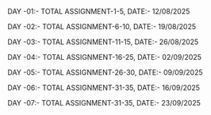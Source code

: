 DAY -01:- TOTAL ASSIGNMENT-1-5, DATE:- 12/08/2025  

DAY -02:- TOTAL ASSIGNMENT-6-10, DATE:- 19/08/2025 

DAY -03:- TOTAL ASSIGNMENT-11-15, DATE:- 26/08/2025  

DAY -04:- TOTAL ASSIGNMENT-16-25, DATE:- 02/09/2025 

DAY -05:- TOTAL ASSIGNMENT-26-30, DATE:- 09/09/2025 

DAY -06:- TOTAL ASSIGNMENT-31-35, DATE:- 16/09/2025

DAY -07:- TOTAL ASSIGNMENT-31-35, DATE:- 23/09/2025
